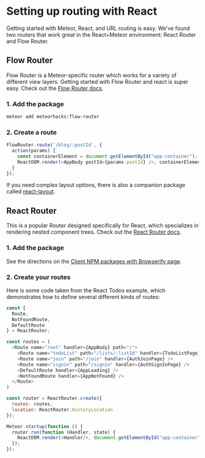 <h1>Setting up routing with React</h1>

Getting started with Meteor, React, and URL routing is easy. We've found two routers that work great in the React+Meteor environment: React Router and Flow Router.

## Flow Router

Flow Router is a Meteor-specific router which works for a variety of different view layers. Getting started with Flow Router and react is super easy. Check out the [Flow Router docs](https://github.com/meteorhacks/flow-router/blob/master/README.md).

### 1. Add the package

```sh
meteor add meteorhacks:flow-router
```

### 2. Create a route

```js
FlowRouter.route('/blog/:postId', {
  action(params) {
    const containerElement = document.getElementById("app-container");
    ReactDOM.render(<AppBody postId={params.postId} />, containerElement);
  }
});
```

If you need complex layout options, there is also a companion package called [react-layout](https://github.com/kadirahq/meteor-react-layout).

## React Router

This is a popular Router designed specifically for React, which specializes in rendering nested component trees. Check out the [React Router docs](http://rackt.github.io/react-router/).

### 1. Add the package

See the directions on the [Client NPM packages with Browserify page](client-npm.md).

### 2. Create your routes

Here is some code taken from the React Todos example, which demonstrates how to define several different kinds of routes:

```js
const {
  Route,
  NotFoundRoute,
  DefaultRoute
} = ReactRouter;

const routes = (
  <Route name="root" handler={AppBody} path="/">
    <Route name="todoList" path="/lists/:listId" handler={TodoListPage} />
    <Route name="join" path="/join" handler={AuthJoinPage} />
    <Route name="signin" path="/signin" handler={AuthSignInPage} />
    <DefaultRoute handler={AppLoading} />
    <NotFoundRoute handler={AppNotFound} />
  </Route>
)

const router = ReactRouter.create({
  routes: routes,
  location: ReactRouter.HistoryLocation
});

Meteor.startup(function () {
  router.run(function (Handler, state) {
    ReactDOM.render(<Handler/>, document.getElementById("app-container"));
  });
});
```

